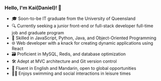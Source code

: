 ### Hello, I'm Kai(Daniel)! 👋
* 🎓 Soon-to-be IT graduate from the University of Queensland
* 🔍 Currently seeking a junior front-end or full-stack developer full-time job and graduate program
* 🔭 Skilled in JavaScript, Python, Java, and Object-Oriented Programming
* 🌐 Web developer with a knack for creating dynamic applications using React
* 🗃 Proficient in MySQL, Redis, and database optimization
* 🛠 Adept at MVC architecture and Git version control
* 💼 Fluent in English and Mandarin, open to global opportunities
* 🏊‍♂️ Enjoys swimming and social interactions in leisure times
